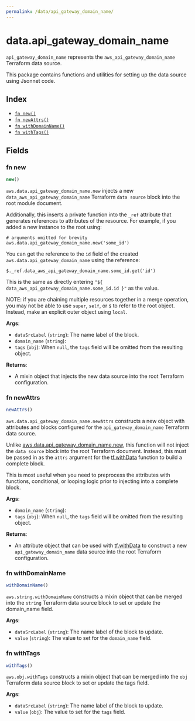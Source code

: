 ```yaml
---
permalink: /data/api_gateway_domain_name/
---
```


# data.api_gateway_domain_name

`api_gateway_domain_name` represents the `aws_api_gateway_domain_name` Terraform data source.



This package contains functions and utilities for setting up the data source using Jsonnet code.


## Index

* [`fn new()`](#fn-new)
* [`fn newAttrs()`](#fn-newattrs)
* [`fn withDomainName()`](#fn-withdomainname)
* [`fn withTags()`](#fn-withtags)

## Fields

### fn new

```ts
new()
```


`aws.data.api_gateway_domain_name.new` injects a new `data_aws_api_gateway_domain_name` Terraform `data source`
block into the root module document.

Additionally, this inserts a private function into the `_ref` attribute that generates references to attributes of the
resource. For example, if you added a new instance to the root using:

    # arguments omitted for brevity
    aws.data.api_gateway_domain_name.new('some_id')

You can get the reference to the `id` field of the created `aws.data.api_gateway_domain_name` using the reference:

    $._ref.data_aws_api_gateway_domain_name.some_id.get('id')

This is the same as directly entering `"${ data_aws_api_gateway_domain_name.some_id.id }"` as the value.

NOTE: if you are chaining multiple resources together in a merge operation, you may not be able to use `super`, `self`,
or `$` to refer to the root object. Instead, make an explicit outer object using `local`.

**Args**:
  - `dataSrcLabel` (`string`): The name label of the block.
  - `domain_name` (`string`): 
  - `tags` (`obj`):  When `null`, the `tags` field will be omitted from the resulting object.

**Returns**:
- A mixin object that injects the new data source into the root Terraform configuration.


### fn newAttrs

```ts
newAttrs()
```


`aws.data.api_gateway_domain_name.newAttrs` constructs a new object with attributes and blocks configured for the `api_gateway_domain_name`
Terraform data source.

Unlike [aws.data.api_gateway_domain_name.new](#fn-new), this function will not inject the `data source`
block into the root Terraform document. Instead, this must be passed in as the `attrs` argument for the
[tf.withData](https://github.com/tf-libsonnet/core/tree/main/docs#fn-withdata) function to build a complete block.

This is most useful when you need to preprocess the attributes with functions, conditional, or looping logic prior to
injecting into a complete block.

**Args**:
  - `domain_name` (`string`): 
  - `tags` (`obj`):  When `null`, the `tags` field will be omitted from the resulting object.

**Returns**:
  - An attribute object that can be used with [tf.withData](https://github.com/tf-libsonnet/core/tree/main/docs#fn-withdata) to construct a new `api_gateway_domain_name` data source into the root Terraform configuration.


### fn withDomainName

```ts
withDomainName()
```

`aws.string.withDomainName` constructs a mixin object that can be merged into the `string`
Terraform data source block to set or update the domain_name field.



**Args**:
  - `dataSrcLabel` (`string`): The name label of the block to update.
  - `value` (`string`): The value to set for the `domain_name` field.


### fn withTags

```ts
withTags()
```

`aws.obj.withTags` constructs a mixin object that can be merged into the `obj`
Terraform data source block to set or update the tags field.



**Args**:
  - `dataSrcLabel` (`string`): The name label of the block to update.
  - `value` (`obj`): The value to set for the `tags` field.

